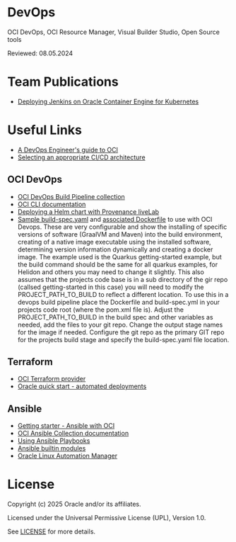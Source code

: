# DevOps
 
OCI DevOps, OCI Resource Manager, Visual Builder Studio, Open Source tools

Reviewed: 08.05.2024
 
# Team Publications

- [Deploying Jenkins on Oracle Container Engine for Kubernetes](https://docs.oracle.com/en/solutions/oci-jenkins-oke/index.html#GUID-23A8EB94-DFFC-4D5C-897F-5F59423447D2)
 

# Useful Links

- [A DevOps Engineer's guide to OCI](https://docs.oracle.com/en-us/iaas/Content/GSG/Reference/getting-started-as-devops.htm)
- [Selecting an appropriate CI/CD architecture](https://docs.oracle.com/en/solutions/select-cicd-architecture/index.html#GUID-A7048F76-5D10-4541-A105-CCF1CEFABEE1)

## OCI DevOps

- [OCI DevOps Build Pipeline collection](https://github.com/oracle-devrel/oci-devops-examples)
- [OCI CLI documentation](https://docs.oracle.com/iaas/tools/oci-cli/latest/oci_cli_docs/)
- [Deploying a Helm chart with Provenance liveLab](https://apexapps.oracle.com/pls/apex/r/dbpm/livelabs/view-workshop?wid=3664&clear=RR,180&session=109957900717640)
- [Sample build-spec.yaml](./devops-graalvm-native-image/build-spec.yaml) and [associated Dockerfile](./devops-graalvm-native-image/Dockerfile) to use with OCI Devops. These are very configurable and show the installing of specific versions of software (GraalVM and Maven) into the build environment, creating of a native image executable using the installed software, determining version information dynamically and creating a docker image. The example used is the Quarkus getting-started example, but the build command should be the same for all quarkus examples, for Helidon and others you may need to change it slightly. This also assumes that the projects code base is in a sub directory of the gir repo (callsed getting-started in this case) you will need to modify the PROJECT_PATH_TO_BUILD to reflect a different location. To use this in a devops build pipeline place the Dockerfile and build-spec.yml in your projects code root (where the pom.xml file is). Adjust the PROJECT_PATH_TO_BUILD in the build spec and other variables as needed, add the files to your git repo. Change the output stage names for the image if needed. Configure the git repo as the primary GIT repo for the projects build stage and specify the build-spec.yaml file location.

## Terraform

- [OCI Terraform provider](https://registry.terraform.io/providers/oracle/oci/latest/docs)
- [Oracle quick start - automated deployments](https://github.com/oracle-quickstart)

## Ansible

- [Getting starter - Ansible with OCI](https://docs.oracle.com/en-us/iaas/Content/API/SDKDocs/ansiblegetstarted.htm#Getting_Started_with_Oracle_Cloud_Infrastructure_and_Ansible)
- [OCI Ansible Collection documentation](https://docs.oracle.com/en-us/iaas/tools/oci-ansible-collection/latest)
- [Using Ansible Playbooks](https://docs.ansible.com/ansible/latest/playbook_guide/index.html)
- [Ansible builtin modules](https://docs.ansible.com/ansible/latest/collections/ansible/builtin/index.html)
- [Oracle Linux Automation Manager](https://docs.oracle.com/en/operating-systems/oracle-linux-automation-manager/index.html)
 
# License
 
Copyright (c) 2025 Oracle and/or its affiliates.
 
Licensed under the Universal Permissive License (UPL), Version 1.0.

See [LICENSE](https://github.com/oracle-devrel/technology-engineering/blob/main/application-development/cloud-native/approach-workshop/LICENSE) for more details.
